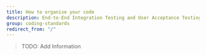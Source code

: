 ```yaml
---
title: How to organise your code
description: End-to-End Integration Testing and User Acceptance Testing
group: coding-standards
redirect_from: "/"
---
```


> TODO: Add Information